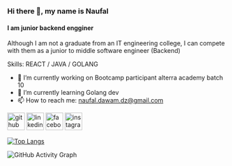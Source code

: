 ### Hi there 👋, my name is Naufal
#### I am junior backend engginer
Although I am not a graduate from an IT engineering college, I can compete with them as a junior to middle software engineer (Backend)

Skills: REACT / JAVA / GOLANG

- 🔭 I’m currently working on Bootcamp participant alterra academy batch 10 
- 🌱 I’m currently learning Golang dev 
- 📫 How to reach me: naufal.dawam.dz@gmail.com 


[<img src='https://cdn.jsdelivr.net/npm/simple-icons@3.0.1/icons/github.svg' alt='github' height='40'>](https://github.com/naufaldawam)  [<img src='https://cdn.jsdelivr.net/npm/simple-icons@3.0.1/icons/linkedin.svg' alt='linkedin' height='40'>](https://www.linkedin.com/in/naufal-dawam-dzikrillah-920168170//)  [<img src='https://cdn.jsdelivr.net/npm/simple-icons@3.0.1/icons/facebook.svg' alt='facebook' height='40'>](https://www.facebook.com/naufal.manar)  [<img src='https://cdn.jsdelivr.net/npm/simple-icons@3.0.1/icons/instagram.svg' alt='instagram' height='40'>](https://www.instagram.com/naufalddz/)  

[![Top Langs](https://github-readme-stats.vercel.app/api/top-langs/?username=naufaldawam)](https://github.com/anuraghazra/github-readme-stats)

![GitHub Activity Graph](https://activity-graph.herokuapp.com/graph?username=naufaldawam)  

